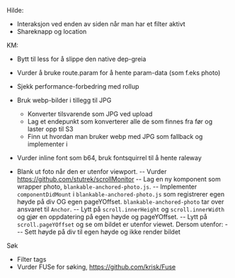 Hilde:

- Interaksjon ved enden av siden når man har et filter aktivt
- Shareknapp og location


KM:

- Bytt til less for å slippe den native dep-greia
- Vurder å bruke route.param for å hente param-data (som f.eks photo)
- Sjekk performance-forbedring med rollup
- Bruk webp-bilder i tillegg til JPG
    - Konverter tilsvarende som JPG ved upload
    - Lag et endepunkt som konverterer alle de som finnes fra før og laster opp til S3
    - Finn ut hvordan man bruker webp med JPG som fallback og implementer i <Photo/>
- Vurder inline font som b64, bruk fontsquirrel til å hente raleway

- Blank ut foto når den er utenfor viewport.
-- Vurder https://github.com/stutrek/scrollMonitor
-- Lag en ny komponent som wrapper photo, `blankable-anchored-photo.js`.
-- Implementer `componentDidMount` i `blankable-anchored-photo.js` som registrerer egen høyde på div OG egen pageYOffset. `blankable-anchored-photo` tar over ansvaret til `Anchor`.
-- Lytt på `scroll.innerHeight` og `scroll.innerWidth` og gjør en oppdatering på egen høyde og pageYOffset.
-- Lytt på `scroll.pageYOffset` og se om bildet er utenfor viewet. Dersom utenfor:
--- Sett høyde på div til egen høyde og ikke render bildet

Søk
- Filter tags
- Vurder FUSe for søking, https://github.com/krisk/Fuse
